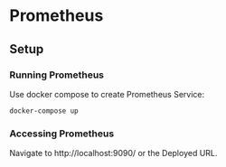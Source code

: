 # Prometheus

## Setup

### Running Prometheus

Use docker compose to create Prometheus Service:

```
docker-compose up
```

### Accessing Prometheus

Navigate to http://localhost:9090/ or the Deployed URL.
